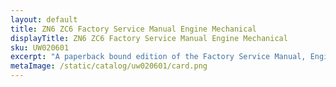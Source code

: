 ```yaml
---
layout: default
title: ZN6 ZC6 Factory Service Manual Engine Mechanical
displayTitle: ZN6 ZC6 Factory Service Manual Engine Mechanical
sku: UW020601
excerpt: "A paperback bound edition of the Factory Service Manual, Engine Mechanical for the ZN6 / ZC6 for the 2013 to 2020 Scion FR-S, Toyota 86, and Subaru BRZ."
metaImage: /static/catalog/uw020601/card.png
---
```

